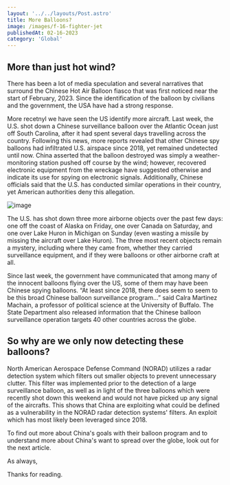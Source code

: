 ```yaml
---
layout: '../../layouts/Post.astro'
title: More Balloons?
image: /images/f-16-fighter-jet
publishedAt: 02-16-2023
category: 'Global'
---
```


## More than just hot wind?

There has been a lot of media speculation and several narratives that surround the Chinese Hot Air Balloon fiasco that was first noticed near the start of February, 2023. Since the identification of the balloon by civilians and the government, the USA have had a strong response. 

More recetnyl we have seen the US identify more aircraft. Last week, the U.S. shot down a Chinese surveillance balloon over the Atlantic Ocean just off South Carolina, after it had spent several days travelling across the country. Following this news, more reports revealed that other Chinese spy balloons had infiltrated U.S. airspace since 2018, yet remained undetected until now. China asserted that the balloon destroyed was simply a weather-monitoring station pushed off course by the wind; however, recovered electronic equipment from the wreckage have suggested otherwise and indicate its use for spying on electronic signals. Additionally, Chinese officials said that the U.S. has conducted similar operations in their country, yet American authorities deny this allegation.

![image](https://www.rcinet.ca/eye-on-the-arctic/wp-content/uploads/sites/30/2022/02/radars-systeme-alerte-75151.jpg)

The U.S. has shot down three more airborne objects over the past few days: one off the coast of Alaska on Friday, one over Canada on Saturday, and one over Lake Huron in Michigan on Sunday (even wasting a missile by missing the aircraft over Lake Huron). The three most recent objects remain a mystery, including where they came from, whether they carried surveillance equipment, and if they were balloons or other airborne craft at all.

Since last week, the government have communicated that among many of the innocent balloons flying over the US, some of them may have been Chinese spying balloons. “At least since 2018, there does seem to seem to be this broad Chinese balloon surveillance program...” said Calra Martinez Machain, a professor of political science at the University of Buffalo. The State Department also released information that the Chinese balloon surveillance operation targets 40 other countries across the globe.

## So why are we only now detecting these balloons? 
North American Aerospace Defense Command (NORAD) utilizes a radar detection system which filters out smaller objects to prevent unnecessary clutter. This filter was implemented prior to the detection of a large surveillance balloon, as well as in light of the three balloons which were recently shot down this weekend and would not have picked up any signal of the aircrafts. This shows that China are exploiting what could be defined as a vulnerability in the NORAD radar detection systems' filters. An exploit which has most likely been leveraged since 2018. 

To find out more about China's goals with their balloon program and to understand more about China's want to spread over the globe, look out for the next article. 

As always,

Thanks for reading. 
